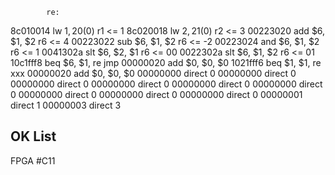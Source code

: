             re:
8c010014    lw   $1, 20($0)      r1 <= 1
8c020018    lw   $2, 21($0)      r2 <= 3
00223020    add  $6, $1, $2      r6 <= 4
00223022    sub  $6, $1, $2      r6 <= -2
00223024    and  $6, $1, $2      r6 <= 1
0041302a    slt  $6, $2, $1      r6 <= 00
0022302a    slt  $6, $1, $2      r6 <= 01
10c1fff8    beq  $6, $1, re      jmp
00000020    add  $0, $0, $0
1021fff6    beq  $1, $1, re      xxx
00000020    add  $0, $0, $0
00000000    direct 0
00000000    direct 0
00000000    direct 0
00000000    direct 0
00000000    direct 0
00000000    direct 0
00000000    direct 0
00000000    direct 0
00000000    direct 0
00000001    direct 1
00000003    direct 3






























## OK List

FPGA #C11























